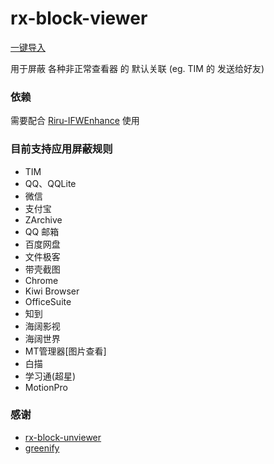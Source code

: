 # rx-block-viewer
[一键导入](https://greenify.github.io/lamprose/rx-block-viewer)

用于屏蔽 各种非正常查看器 的 默认关联 (eg. TIM 的 发送给好友)

### 依赖
需要配合 [Riru-IFWEnhance](https://github.com/Kr328/Riru-IFWEnhance) 使用

### 目前支持应用屏蔽规则
  * TIM
  * QQ、QQLite
  * 微信
  * 支付宝
  * ZArchive
  * QQ 邮箱
  * 百度网盘
  * 文件极客
  * 带壳截图
  * Chrome
  * Kiwi Browser
  * OfficeSuite
  * 知到
  * 海阔影视
  * 海阔世界
  * MT管理器[图片查看]
  * 白描
  * 学习通(超星)
  * MotionPro

### 感谢
- [rx-block-unviewer](https://github.com/Kr328/rx-block-unviewer)
- [greenify](https://github.com/greenify/greenify.github.io)